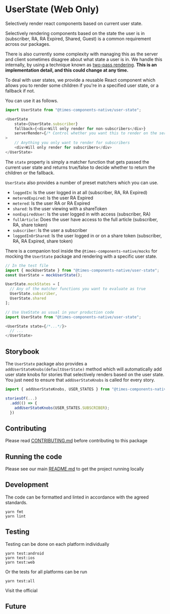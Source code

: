 # UserState (Web Only)

Selectively render react components based on current user state.

Selectively rendering components based on the state the user is in
(subscriber, RA, RA Expired, Shared, Guest) is a common requirement across our
packages.

There is also currently some complexity with managing this as the server
and client sometimes disagree about what state a user is in. We handle this
internally, by using a technique known as
[two-pass rendering](https://reactjs.org/docs/react-dom.html#hydrate). **This
is an implementation detail, and this could change at any time.**

To deal with user states, we provide a reusable React component
which allows you to render some children if you're in a specified user state,
or a fallback if not.

You can use it as follows.

```js
import UserState from "@times-components-native/user-state";

<UserState
    state={UserState.subscriber}
    fallback={<div>Will only render for non-subscribers</div>}
    serverRender={/* Control whether you want this to render on the server at all */}
>
    // Anything you only want to render for subscribers
    <div>Will only render for subscribers</div>
</UserState>
```

The `state` property is simply a matcher function that gets passed the current user
state and returns true/false to decide whether to return the children or
the fallback.

`UserState` also provides a number of preset matchers which you can use.

- `loggedIn`: Is the user logged in at all (subscriber, RA, RA Expired)
- `meteredExpired`: Is the user RA Expired
- `metered`: Is the user RA or RA Expired
- `shared`: Is the user viewing with a shareToken
- `nonExpiredUser`: Is the user logged in with access (subscriber, RA)
- `fullArticle`: Does the user have access to the full article (subscriber, RA, share token)
- `subscriber`: Is the user a subscriber
- `loggedInOrShared`: Is the user logged in or on a share token (subscriber, RA, RA Expired, share token)

There is a companion tool inside the `@times-components-native/mocks` for mocking
the `UserState` package and rendering with a specific user state.

```js
// In the test file
import { mockUserState } from "@times-components-native/user-state";
const UserState = mockUserState();

UserState.mockStates = [
  // Any of the matcher functions you want to evaluate as true
  UserState.subscriber,
  UserState.shared
];

// Use UseState as usual in your production code
import UserState from "@times-components-native/user-state";

<UserState state={/*...*/}>
  // ...
</UserState>
```

## Storybook

The `UserState` package also provides a `addUserStateKnobs(defaultUserState)`
method which will automatically add user state knobs for stories that
selectively renders based on the user state. You just need to ensure that
`addUserStateKnobs` is called for every story.

```js
import { addUserStateKnobs, USER_STATES } from "@times-components-native/user-state";

storiesOf(...)
  .add(() => {
    addUserStateKnobs(USER_STATES.SUBSCRIBER);
  })
```

## Contributing

Please read [CONTRIBUTING.md](./CONTRIBUTING.md) before contributing to this
package

## Running the code

Please see our main [README.md](../README.md) to get the project running locally

## Development

The code can be formatted and linted in accordance with the agreed standards.

```
yarn fmt
yarn lint
```

## Testing

Testing can be done on each platform individually

```
yarn test:android
yarn test:ios
yarn test:web
```

Or the tests for all platforms can be run

```
yarn test:all
```

Visit the official

<!-- Add the storybook link here. -->

## Future

<!-- Add details of future development here. -->

